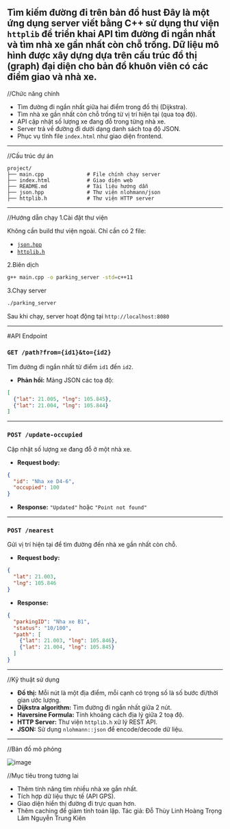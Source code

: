 Tìm kiếm đường đi trên bản đồ hust
Đây là một ứng dụng server viết bằng C++ sử dụng thư viện `httplib` để triển khai API tìm đường đi ngắn nhất và tìm nhà xe gần nhất còn chỗ trống. Dữ liệu mô hình được xây dựng dựa trên cấu trúc đồ thị (graph) đại diện cho bản đồ khuôn viên có các điểm giao và nhà xe.
---
//Chức năng chính

- Tìm đường đi ngắn nhất giữa hai điểm trong đồ thị (Dijkstra).
- Tìm nhà xe gần nhất còn chỗ trống từ vị trí hiện tại (qua toạ độ).
- API cập nhật số lượng xe đang đỗ trong từng nhà xe.
- Server trả về đường đi dưới dạng danh sách toạ độ JSON.
- Phục vụ tĩnh file `index.html` như giao diện frontend.

---

//Cấu trúc dự án

```
project/
├── main.cpp              # File chính chạy server
├── index.html            # Giao diện web
├── README.md             # Tài liệu hướng dẫn
├── json.hpp              # Thư viện nlohmann/json
├── httplib.h             # Thư viện HTTP server
```

---

//Hướng dẫn chạy
1.Cài đặt thư viện

Không cần build thư viện ngoài. Chỉ cần có 2 file:
- [`json.hpp`](https://github.com/nlohmann/json/releases)
- [`httplib.h`](https://github.com/yhirose/cpp-httplib)

2.Biên dịch

```bash
g++ main.cpp -o parking_server -std=c++11
```
3.Chạy server

```bash
./parking_server
```

Sau khi chạy, server hoạt động tại `http://localhost:8080`

---

#API Endpoint

### `GET /path?from={id1}&to={id2}`

Tìm đường đi ngắn nhất từ điểm `id1` đến `id2`.

- **Phản hồi:** Mảng JSON các toạ độ:
```json
[
  {"lat": 21.005, "lng": 105.845},
  {"lat": 21.004, "lng": 105.844}
]
```

---

### `POST /update-occupied`

Cập nhật số lượng xe đang đỗ ở một nhà xe.

- **Request body:**
```json
{
  "id": "Nha xe D4-6",
  "occupied": 100
}
```

- **Response:** `"Updated"` hoặc `"Point not found"`

---

### `POST /nearest`

Gửi vị trí hiện tại để tìm đường đến nhà xe gần nhất còn chỗ.

- **Request body:**
```json
{
  "lat": 21.003,
  "lng": 105.846
}
```

- **Response:**
```json
{
  "parkingID": "Nha xe B1",
  "status": "10/100",
  "path": [
    {"lat": 21.003, "lng": 105.846},
    {"lat": 21.004, "lng": 105.845}
  ]
}
```

---

//Kỹ thuật sử dụng

- **Đồ thị:** Mỗi nút là một địa điểm, mỗi cạnh có trọng số là số bước đi/thời gian ước lượng.
- **Dijkstra algorithm:** Tìm đường đi ngắn nhất giữa 2 nút.
- **Haversine Formula:** Tính khoảng cách địa lý giữa 2 toạ độ.
- **HTTP Server:** Thư viện `httplib.h` xử lý REST API.
- **JSON:** Sử dụng `nlohmann::json` để encode/decode dữ liệu.

---

//Bản đồ mô phỏng

![image](https://github.com/user-attachments/assets/5bc1ca91-e81f-4ac6-86dc-553ee389947f)

//Mục tiêu trong tương lai
- Thêm tính năng tìm nhiều nhà xe gần nhất.
- Tích hợp dữ liệu thực tế (API GPS).
- Giao diện hiển thị đường đi trực quan hơn.
- Thêm caching để giảm tính toán lặp.
Tác giả: Đỗ Thùy Linh
Hoàng Trọng Lâm
Nguyễn Trung Kiên
